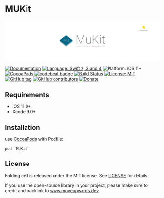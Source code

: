 # MUKit

![MUKit: User Interface Library in Swift](https://raw.githubusercontent.com/MoveUpwards/MUKit/master/banner.png)

[![Documentation](https://img.shields.io/badge/Read_the-Docs-67ad5c.svg)](https://moveupwards.github.io/MUKit/)
[![Language: Swift 2, 3 and 4](https://img.shields.io/badge/language-swift%204-f48041.svg?style=flat)](https://developer.apple.com/swift)
![Platform: iOS 11+](https://img.shields.io/badge/platform-iOS-blue.svg?style=flat)
[![CocoaPods](https://img.shields.io/cocoapods/v/MUComponent.svg)](http://cocoapods.org/pods/MUComponent)
[![codebeat badge](https://codebeat.co/badges/5b81e292-552c-4cf1-9ccc-89d333ec8b79)](https://codebeat.co/projects/github-com-moveupwards-mukit-master)
[![Build Status](https://app.bitrise.io/app/abc7835ff73f5f07.svg?token=d610-D37aKR0-LU9V2Lulw)](https://app.bitrise.io/app/4478e29045c5f12e)
[![License: MIT](http://img.shields.io/badge/license-MIT-lightgrey.svg?style=flat)](https://github.com/s4cha/MUKit/blob/master/LICENSE)
[![GitHub tag](https://img.shields.io/github/release/MoveUpwards/MUKit.svg)]()
[![GitHub contributors](https://img.shields.io/github/contributors/MoveUpwards/MUKit.svg)](https://github.com/MoveUpwards/MUKit/graphs/contributors)
[![Donate](https://img.shields.io/badge/Donate-PayPal-blue.svg)](https://paypal.me/moveupwards)

## Requirements

- iOS 11.0+
- Xcode 9.0+

## Installation

use [CocoaPods](https://cocoapods.org) with Podfile:
```
pod 'MUKit'
```

## License

Folding cell is released under the MIT license.
See [LICENSE](./LICENSE) for details.

If you use the open-source library in your project, please make sure to credit and backlink to www.moveupwards.dev
